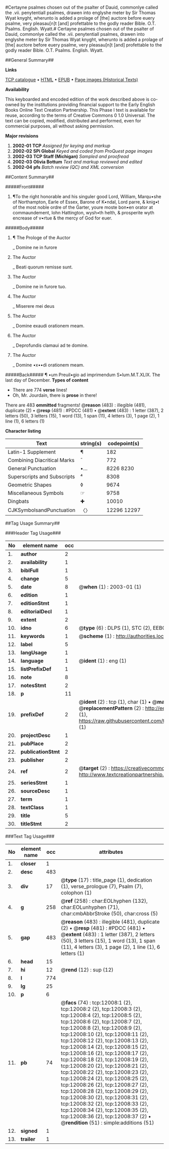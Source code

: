 #Certayne psalmes chosen out of the psalter of Dauid, commonlye called the .vii. penytentiall psalmes, drawen into englyshe meter by Sir Thomas Wyat knyght, wherunto is added a prolage of [the] auctore before euery psalme, very pleasau[n]t [and] profettable to the godly reader Bible. O.T. Psalms. English. Wyatt.#
Certayne psalmes chosen out of the psalter of Dauid, commonlye called the .vii. penytentiall psalmes, drawen into englyshe meter by Sir Thomas Wyat knyght, wherunto is added a prolage of [the] auctore before euery psalme, very pleasau[n]t [and] profettable to the godly reader
Bible. O.T. Psalms. English. Wyatt.

##General Summary##

**Links**

[TCP catalogue](http://www.ota.ox.ac.uk/tcp/)  • 
[HTML](http://tei.it.ox.ac.uk/tcp/Texts-HTML/free/A15/A15968.html)  • 
[EPUB](http://tei.it.ox.ac.uk/tcp/Texts-EPUB/free/A15/A15968.epub) • 
[Page images (Historical Texts)](https://data.historicaltexts.jisc.ac.uk/view?pubId=eebo-99847005e&pageId=eebo-99847005e-12008-1)

**Availability**

This keyboarded and encoded edition of the
	       work described above is co-owned by the institutions
	       providing financial support to the Early English Books
	       Online Text Creation Partnership. This Phase I text is
	       available for reuse, according to the terms of Creative
	       Commons 0 1.0 Universal. The text can be copied,
	       modified, distributed and performed, even for
	       commercial purposes, all without asking permission.

**Major revisions**

1. __2002-01__ __TCP__ *Assigned for keying and markup*
1. __2002-02__ __SPi Global__ *Keyed and coded from ProQuest page images*
1. __2002-03__ __TCP Staff (Michigan)__ *Sampled and proofread*
1. __2002-03__ __Olivia Bottum__ *Text and markup reviewed and edited*
1. __2002-04__ __pfs__ *Batch review (QC) and XML conversion*

##Content Summary##

#####Front#####

1. ¶To the right honorable and his singuler good Lord, William, Marqu•she of Northampton, Earle of Essex, Barone of K•ndal, Lord parre, & knig•t of the most noble ordre of the Garter, youre moste bon•en orator at commaundement, Iohn Hattington, wysh•th helth, & prosperite wyth encrease of v•rtue & the mercy of God for euer.

#####Body#####

1. ¶ The Prologe of the Auctor

    _ Domine ne in furore

1. The Auctor

    _ Beati quorum remisse sunt.

1. The Auctor

    _ Domine ne in furore tuo.

1. The Auctor

    _ Miserere mei deus

1. The Auctor

    _ Domine exaudi orationem meam.

1. The Auctor

    _ Deprofundis clamaui ad te domine.

1. The Auctor

    _ Domine •x••di orationem meam.

#####Back#####
¶ •um Preuil•gio ad imprimendum S•lum.M.T.XLIX. The last day of December.
**Types of content**

  * There are 774 **verse** lines!
  * Oh, Mr. Jourdain, there is **prose** in there!

There are 483 **ommitted** fragments! 
 @__reason__ (483) : illegible (481), duplicate (2)  •  @__resp__ (481) : #PDCC (481)  •  @__extent__ (483) : 1 letter (387), 2 letters (50), 3 letters (15), 1 word (13), 1 span (11), 4 letters (3), 1 page (2), 1 line (1), 6 letters (1)

**Character listing**


|Text|string(s)|codepoint(s)|
|---|---|---|
|Latin-1 Supplement|¶|182|
|Combining             Diacritical Marks|̄|772|
|General Punctuation|•…|8226 8230|
|Superscripts             and Subscripts|⁴|8308|
|Geometric Shapes|◊|9674|
|Miscellaneous Symbols|☞|9758|
|Dingbats|✚|10010|
|CJKSymbolsandPunctuation|〈〉|12296 12297|

##Tag Usage Summary##

###Header Tag Usage###

|No|element name|occ|attributes|
|---|---|---|---|
|1.|__author__|2||
|2.|__availability__|1||
|3.|__biblFull__|1||
|4.|__change__|5||
|5.|__date__|8| @__when__ (1) : 2003-01 (1)|
|6.|__edition__|1||
|7.|__editionStmt__|1||
|8.|__editorialDecl__|1||
|9.|__extent__|2||
|10.|__idno__|6| @__type__ (6) : DLPS (1), STC (2), EEBO-CITATION (1), PROQUEST (1), VID (1)|
|11.|__keywords__|1| @__scheme__ (1) : http://authorities.loc.gov/ (1)|
|12.|__label__|5||
|13.|__langUsage__|1||
|14.|__language__|1| @__ident__ (1) : eng (1)|
|15.|__listPrefixDef__|1||
|16.|__note__|8||
|17.|__notesStmt__|2||
|18.|__p__|11||
|19.|__prefixDef__|2| @__ident__ (2) : tcp (1), char (1)  •  @__matchPattern__ (2) : ([0-9\-]+):([0-9IVX]+) (1), (.+) (1)  •  @__replacementPattern__ (2) : http://eebo.chadwyck.com/downloadtiff?vid=$1&page=$2 (1), https://raw.githubusercontent.com/textcreationpartnership/Texts/master/tcpchars.xml#$1 (1)|
|20.|__projectDesc__|1||
|21.|__pubPlace__|2||
|22.|__publicationStmt__|2||
|23.|__publisher__|2||
|24.|__ref__|2| @__target__ (2) : https://creativecommons.org/publicdomain/zero/1.0/ (1), http://www.textcreationpartnership.org/docs/. (1)|
|25.|__seriesStmt__|1||
|26.|__sourceDesc__|1||
|27.|__term__|1||
|28.|__textClass__|1||
|29.|__title__|5||
|30.|__titleStmt__|2||


###Text Tag Usage###

|No|element name|occ|attributes|
|---|---|---|---|
|1.|__closer__|1||
|2.|__desc__|483||
|3.|__div__|17| @__type__ (17) : title_page (1), dedication (1), verse_prologue (7), Psalm (7), colophon (1)|
|4.|__g__|258| @__ref__ (258) : char:EOLhyphen (132), char:EOLunhyphen (71), char:cmbAbbrStroke (50), char:cross (5)|
|5.|__gap__|483| @__reason__ (483) : illegible (481), duplicate (2)  •  @__resp__ (481) : #PDCC (481)  •  @__extent__ (483) : 1 letter (387), 2 letters (50), 3 letters (15), 1 word (13), 1 span (11), 4 letters (3), 1 page (2), 1 line (1), 6 letters (1)|
|6.|__head__|15||
|7.|__hi__|12| @__rend__ (12) : sup (12)|
|8.|__l__|774||
|9.|__lg__|25||
|10.|__p__|6||
|11.|__pb__|74| @__facs__ (74) : tcp:12008:1 (2), tcp:12008:2 (2), tcp:12008:3 (2), tcp:12008:4 (2), tcp:12008:5 (2), tcp:12008:6 (2), tcp:12008:7 (2), tcp:12008:8 (2), tcp:12008:9 (2), tcp:12008:10 (2), tcp:12008:11 (2), tcp:12008:12 (2), tcp:12008:13 (2), tcp:12008:14 (2), tcp:12008:15 (2), tcp:12008:16 (2), tcp:12008:17 (2), tcp:12008:18 (2), tcp:12008:19 (2), tcp:12008:20 (2), tcp:12008:21 (2), tcp:12008:22 (2), tcp:12008:23 (2), tcp:12008:24 (2), tcp:12008:25 (2), tcp:12008:26 (2), tcp:12008:27 (2), tcp:12008:28 (2), tcp:12008:29 (2), tcp:12008:30 (2), tcp:12008:31 (2), tcp:12008:32 (2), tcp:12008:33 (2), tcp:12008:34 (2), tcp:12008:35 (2), tcp:12008:36 (2), tcp:12008:37 (2)  •  @__rendition__ (51) : simple:additions (51)|
|12.|__signed__|1||
|13.|__trailer__|1||
